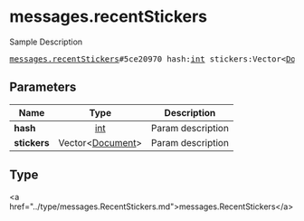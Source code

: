 # messages.recentStickers

Sample Description

<pre>
<a href="../constructor/messages.recentStickers.md">messages.recentStickers</a>#5ce20970 hash:<a href="../type/int.md">int</a> stickers:Vector&lt;<a href="../type/Document.md">Document</a>&gt; = <a href="../type/messages.RecentStickers.md">messages.RecentStickers</a>;
</pre>

## Parameters

| Name | Type | Description |
|------|:----:|-------------|
| **hash** | <a href="../type/int.md">int</a> | Param description |
| **stickers** | Vector&lt;<a href="../type/Document.md">Document</a>&gt; | Param description |

## Type

&lt;a href=&#34;../type/messages.RecentStickers.md&#34;&gt;messages.RecentStickers&lt;/a&gt;
